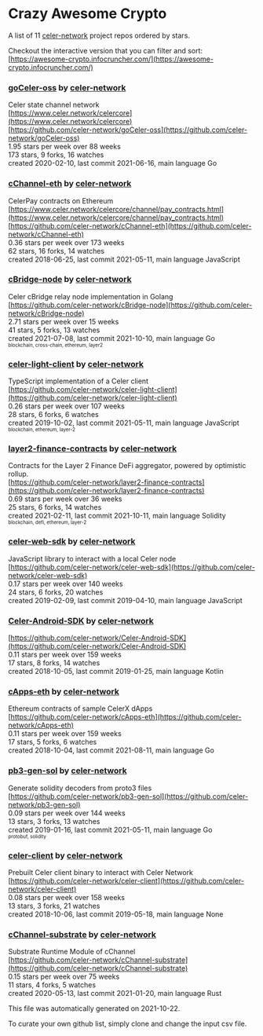 # Crazy Awesome Crypto
A list of 11 [celer-network](https://github.com/celer-network) project repos ordered by stars.  

Checkout the interactive version that you can filter and sort: 
[https://awesome-crypto.infocruncher.com/](https://awesome-crypto.infocruncher.com/)  


### [goCeler-oss](https://github.com/celer-network/goCeler-oss) by [celer-network](https://github.com/celer-network)  
Celer state channel network  
[https://www.celer.network/celercore](https://www.celer.network/celercore)  
[https://github.com/celer-network/goCeler-oss](https://github.com/celer-network/goCeler-oss)  
1.95 stars per week over 88 weeks  
173 stars, 9 forks, 16 watches  
created 2020-02-10, last commit 2021-06-16, main language Go  


### [cChannel-eth](https://github.com/celer-network/cChannel-eth) by [celer-network](https://github.com/celer-network)  
CelerPay contracts on Ethereum  
[https://www.celer.network/celercore/channel/pay_contracts.html](https://www.celer.network/celercore/channel/pay_contracts.html)  
[https://github.com/celer-network/cChannel-eth](https://github.com/celer-network/cChannel-eth)  
0.36 stars per week over 173 weeks  
62 stars, 16 forks, 14 watches  
created 2018-06-25, last commit 2021-05-11, main language JavaScript  


### [cBridge-node](https://github.com/celer-network/cBridge-node) by [celer-network](https://github.com/celer-network)  
Celer cBridge relay node implementation in Golang  
[https://github.com/celer-network/cBridge-node](https://github.com/celer-network/cBridge-node)  
2.71 stars per week over 15 weeks  
41 stars, 5 forks, 13 watches  
created 2021-07-08, last commit 2021-10-10, main language Go  
<sub><sup>blockchain, cross-chain, ethereum, layer2</sup></sub>


### [celer-light-client](https://github.com/celer-network/celer-light-client) by [celer-network](https://github.com/celer-network)  
TypeScript implementation of a Celer client  
[https://github.com/celer-network/celer-light-client](https://github.com/celer-network/celer-light-client)  
0.26 stars per week over 107 weeks  
28 stars, 6 forks, 6 watches  
created 2019-10-02, last commit 2021-05-11, main language JavaScript  
<sub><sup>blockchain, ethereum, layer-2</sup></sub>


### [layer2-finance-contracts](https://github.com/celer-network/layer2-finance-contracts) by [celer-network](https://github.com/celer-network)  
Contracts for the Layer 2 Finance DeFi aggregator, powered by optimistic rollup.  
[https://github.com/celer-network/layer2-finance-contracts](https://github.com/celer-network/layer2-finance-contracts)  
0.69 stars per week over 36 weeks  
25 stars, 6 forks, 14 watches  
created 2021-02-11, last commit 2021-10-11, main language Solidity  
<sub><sup>blockchain, defi, ethereum, layer-2</sup></sub>


### [celer-web-sdk](https://github.com/celer-network/celer-web-sdk) by [celer-network](https://github.com/celer-network)  
JavaScript library to interact with a local Celer node  
[https://github.com/celer-network/celer-web-sdk](https://github.com/celer-network/celer-web-sdk)  
0.17 stars per week over 140 weeks  
24 stars, 6 forks, 20 watches  
created 2019-02-09, last commit 2019-04-10, main language JavaScript  


### [Celer-Android-SDK](https://github.com/celer-network/Celer-Android-SDK) by [celer-network](https://github.com/celer-network)  
  
[https://github.com/celer-network/Celer-Android-SDK](https://github.com/celer-network/Celer-Android-SDK)  
0.11 stars per week over 159 weeks  
17 stars, 8 forks, 14 watches  
created 2018-10-05, last commit 2019-01-25, main language Kotlin  


### [cApps-eth](https://github.com/celer-network/cApps-eth) by [celer-network](https://github.com/celer-network)  
Ethereum contracts of sample CelerX dApps  
[https://github.com/celer-network/cApps-eth](https://github.com/celer-network/cApps-eth)  
0.11 stars per week over 159 weeks  
17 stars, 5 forks, 6 watches  
created 2018-10-04, last commit 2021-08-11, main language Go  


### [pb3-gen-sol](https://github.com/celer-network/pb3-gen-sol) by [celer-network](https://github.com/celer-network)  
Generate solidity decoders from proto3 files  
[https://github.com/celer-network/pb3-gen-sol](https://github.com/celer-network/pb3-gen-sol)  
0.09 stars per week over 144 weeks  
13 stars, 3 forks, 13 watches  
created 2019-01-16, last commit 2021-05-11, main language Go  
<sub><sup>protobuf, solidity</sup></sub>


### [celer-client](https://github.com/celer-network/celer-client) by [celer-network](https://github.com/celer-network)  
Prebuilt Celer client binary to interact with Celer Network  
[https://github.com/celer-network/celer-client](https://github.com/celer-network/celer-client)  
0.08 stars per week over 158 weeks  
13 stars, 3 forks, 21 watches  
created 2018-10-06, last commit 2019-05-18, main language None  


### [cChannel-substrate](https://github.com/celer-network/cChannel-substrate) by [celer-network](https://github.com/celer-network)  
Substrate Runtime Module of cChannel  
[https://github.com/celer-network/cChannel-substrate](https://github.com/celer-network/cChannel-substrate)  
0.15 stars per week over 75 weeks  
11 stars, 4 forks, 5 watches  
created 2020-05-13, last commit 2021-01-20, main language Rust  


This file was automatically generated on 2021-10-22.  

To curate your own github list, simply clone and change the input csv file.  